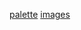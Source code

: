 [palette](https://colorhunt.co/palette/f5e8c7deba9d9e77776f4c5b)
[images](https://store.line.me/stickershop/product/14155167/en)
